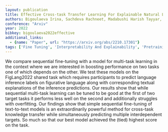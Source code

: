 ```yaml
---
layout: publication
title: Effective Cross-task Transfer Learning For Explainable Natural Language Inference With T5
authors: Bigoulaeva Irina, Sachdeva Rachneet, Madabushi Harish Tayyar, Villavicencio Aline, Gurevych Iryna
conference: "Arxiv"
year: 2022
bibkey: bigoulaeva2022effective
additional_links:
  - {name: "Paper", url: "https://arxiv.org/abs/2210.17301"}
tags: ['Fine Tuning', 'Interpretability And Explainability', 'Pretraining Methods', 'Training Techniques']
---
```

We compare sequential fine-tuning with a model for multi-task learning in the context where we are interested in boosting performance on two tasks one of which depends on the other. We test these models on the FigLang2022 shared task which requires participants to predict language inference labels on figurative language along with corresponding textual explanations of the inference predictions. Our results show that while sequential multi-task learning can be tuned to be good at the first of two target tasks it performs less well on the second and additionally struggles with overfitting. Our findings show that simple sequential fine-tuning of text-to-text models is an extraordinarily powerful method for cross-task knowledge transfer while simultaneously predicting multiple interdependent targets. So much so that our best model achieved the (tied) highest score on the task.
